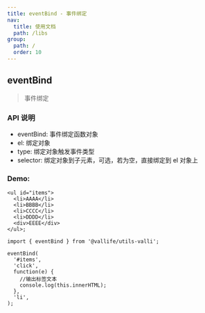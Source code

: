 ```yaml
---
title: eventBind - 事件绑定
nav:
  title: 使用文档
  path: /libs
group:
  path: /
  order: 10
---
```


## eventBind

> 事件绑定

### API 说明

- eventBind: 事件绑定函数对象
- el: 绑定对象
- type: 绑定对象触发事件类型
- selector: 绑定对象到子元素，可选，若为空，直接绑定到 el 对象上

### Demo:

```tsx | pure
<ul id="items">
  <li>AAAA</li>
  <li>BBBB</li>
  <li>CCCC</li>
  <li>DDDD</li>
  <div>EEEE</div>
</ul>;

import { eventBind } from '@vallife/utils-valli';

eventBind(
  '#items',
  'click',
  function(e) {
    //输出标签文本
    console.log(this.innerHTML);
  },
  'li',
);
```
